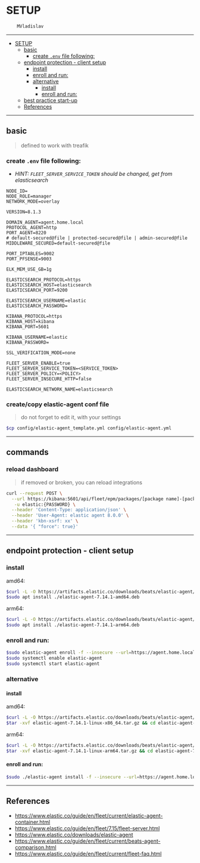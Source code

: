 # SETUP

```sh
    MVladislav
```

---

- [SETUP](#setup)
  - [basic](#basic)
    - [create `.env` file following:](#create-env-file-following)
  - [endpoint protection - client setup](#endpoint-protection---client-setup)
    - [install](#install)
    - [enroll and run:](#enroll-and-run)
    - [alternative](#alternative)
      - [install](#install-1)
      - [enroll and run:](#enroll-and-run-1)
  - [best practice start-up](#best-practice-start-up)
  - [References](#references)

---

## basic

> defined to work with treafik

### create `.env` file following:

- _HINT: `FLEET_SERVER_SERVICE_TOKEN` should be changed, get from elasticsearch_

```env
NODE_ID=
NODE_ROLE=manager
NETWORK_MODE=overlay

VERSION=8.1.3

DOMAIN_AGENT=agent.home.local
PROTOCOL_AGENT=http
PORT_AGENT=8220
# default-secured@file | protected-secured@file | admin-secured@file
MIDDLEWARE_SECURED=default-secured@file

PORT_IPTABLES=9002
PORT_PFSENSE=9003

ELK_MEM_USE_GB=1g

ELASTICSEARCH_PROTOCOL=https
ELASTICSEARCH_HOST=elasticsearch
ELASTICSEARCH_PORT=9200

ELASTICSEARCH_USERNAME=elastic
ELASTICSEARCH_PASSWORD=

KIBANA_PROTOCOL=https
KIBANA_HOST=kibana
KIBANA_PORT=5601

KIBANA_USERNAME=elastic
KIBANA_PASSWORD=

SSL_VERIFICATION_MODE=none

FLEET_SERVER_ENABLE=true
FLEET_SERVER_SERVICE_TOKEN=<SERVICE_TOKEN>
FLEET_SERVER_POLICY=<POLICY>
FLEET_SERVER_INSECURE_HTTP=false

ELASTICSEARCH_NETWORK_NAME=elasticsearch
```

### create/copy elastic-agent conf file

> do not forget to edit it, with your settings

```sh
$cp config/elastic-agent_template.yml config/elastic-agent.yml
```

---

## commands

### reload dashboard

> if removed or broken, you can reload integrations

```sh
curl --request POST \
  --url https://kibana:5601/api/fleet/epm/packages/[package name]-[package version] \
   -u elastic:{PASSWORD} \
  --header 'Content-Type: application/json' \
  --header 'User-Agent: elastic agent 8.0.0' \
  --header 'kbn-xsrf: xx' \
  --data '{ "force": true}'
```

---

## endpoint protection - client setup

### install

amd64:

```sh
$curl -L -O https://artifacts.elastic.co/downloads/beats/elastic-agent/elastic-agent-7.14.1-amd64.deb
$sudo apt install ./elastic-agent-7.14.1-amd64.deb
```

arm64:

```sh
$curl -L -O https://artifacts.elastic.co/downloads/beats/elastic-agent/elastic-agent-7.14.1-arm64.deb
$sudo apt install ./elastic-agent-7.14.1-arm64.deb
```

### enroll and run:

```sh
$sudo elastic-agent enroll -f --insecure --url=https://agent.home.local --enrollment-token=<enrollment_token>
$sudo systemctl enable elastic-agent
$sudo systemctl start elastic-agent
```

### alternative

#### install

amd64:

```sh
$curl -L -O https://artifacts.elastic.co/downloads/beats/elastic-agent/elastic-agent-7.14.1-linux-x86_64.tar.gz
$tar -xvf elastic-agent-7.14.1-linux-x86_64.tar.gz && cd elastic-agent-7.14.1-linux-x86_64
```

arm64:

```sh
$curl -L -O https://artifacts.elastic.co/downloads/beats/elastic-agent/elastic-agent-7.14.1-linux-arm64.tar.gz
$tar -xvf elastic-agent-7.14.1-linux-arm64.tar.gz && cd elastic-agent-7.14.1-linux-arm64
```

#### enroll and run:

```sh
$sudo ./elastic-agent install -f --insecure --url=https://agent.home.local --enrollment-token=<enrollment_token>
```

---

## References

- <https://www.elastic.co/guide/en/fleet/current/elastic-agent-container.html>
- <https://www.elastic.co/guide/en/fleet/7.15/fleet-server.html>
- <https://www.elastic.co/downloads/elastic-agent>
- <https://www.elastic.co/guide/en/fleet/current/beats-agent-comparison.html>
- <https://www.elastic.co/guide/en/fleet/current/fleet-faq.html>
